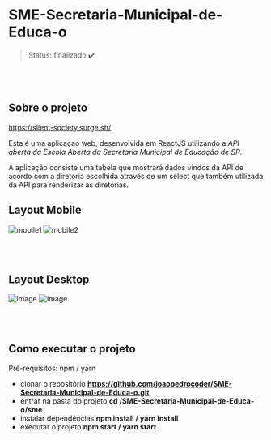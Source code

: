 # SME-Secretaria-Municipal-de-Educa-o

> Status: finalizado ✔️

<br/><br/>
## Sobre o projeto

https://silent-society.surge.sh/

Esta é uma aplicaçao web, desenvolvida em ReactJS utilizando a *API aberta da Escola Aberta da Secretaria Municipal de Educação de SP*.

A aplicação consiste uma tabela que mostrará dados vindos da API de acordo com a diretoria escolhida através de um select que também utilizada da API para renderizar as diretorias.

## Layout Mobile
![mobile1](https://user-images.githubusercontent.com/83232317/132604537-66bb1dbc-bd75-4385-84d2-9cd114bf7d43.png)
![mobile2](https://user-images.githubusercontent.com/83232317/132604539-1a5a63cd-ec3e-41f1-b520-01cf7b51f182.png)

<br/><br/>
## Layout Desktop
![image](https://user-images.githubusercontent.com/83232317/132604643-8b9d5622-de46-4867-bf12-288e86c24ff1.png)
![image](https://user-images.githubusercontent.com/83232317/132604675-0490a092-56be-4765-ba0a-92ea7672bf1f.png)

<br><br/>
## Como executar o projeto
Pré-requisitos: npm / yarn

* clonar o repositório **https://github.com/joaopedrocoder/SME-Secretaria-Municipal-de-Educa-o.git**
* entrar na pasta do projeto **cd /SME-Secretaria-Municipal-de-Educa-o/sme**
* instalar dependências **npm install / yarn install**
* executar o projeto **npm start / yarn start** 
###
